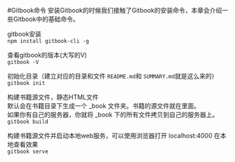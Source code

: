 #Gitbook命令
安装Gitbook的时候我们接触了Gitbook的安装命令，本章会介绍一些Gitbook中的基础命令。


gitbook安装   
`npm install gitbook-cli -g`    

查看gitbook的版本(大写的V)     
`gitbook -V`    

初始化目录（建立对应的目录和文件 `README.md`和 `SUMMARY.md`就是这么来的）   
`gitbook init`    

构建书籍源文件，静态HTML文件    
默认会在书籍目录下生成一个 _book 文件夹。书籍的源文件就在里面。   
如果你有自己的服务器，你就将 _book 下的所有文件拷贝到自己的服务器上。
`gitbook build`   

构建书籍源文件并启动本地web服务，可以使用浏览器打开 localhost:4000 在本地查看效果    
`gitbook serve`   
